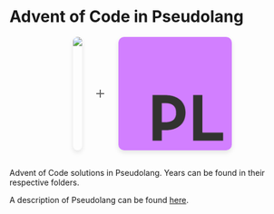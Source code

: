 # Advent of Code in Pseudolang

<div style="display: flex; justify-content: center; align-items: center; gap: 20px;">
    <img src="https://external-content.duckduckgo.com/iu/?u=https%3A%2F%2Fcodeheir.com%2Fwp-content%2Fuploads%2F2021%2F12%2Fadventofcode.jpg&f=1&nofb=1&ipt=30696730c0d8caaaaa163f12e50210a26c41c70a66666471e89e45a32ad65459&ipo=images" height="200" style="border-radius: 10px; box-shadow: 0 4px 8px rgba(0,0,0,0.1);"/>
    <svg height="24" width="24" viewBox="0 0 24 24" style="fill: #666;">
        <path d="M19 13h-6v6h-2v-6H5v-2h6V5h2v6h6v2z"/>
    </svg>
    <img src="https://github.com/PseudoLang-Software-Foundation/Pseudolang/raw/main/Pseudolang-Logo.png" height="200" style="border-radius: 10px; box-shadow: 0 4px 8px rgba(0,0,0,0.1);"/>
</div>

<br>

Advent of Code solutions in Pseudolang. Years can be found in their respective folders.

A description of Pseudolang can be found [here](https://github.com/PseudoLang-Software-Foundation/Pseudolang/blob/main/Pseudolang.md).

